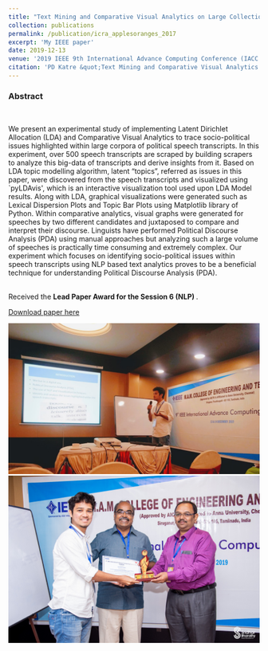 ```yaml
---
title: "Text Mining and Comparative Visual Analytics on Large Collection of Speeches to Trace Socio-Political Issues"
collection: publications
permalink: /publication/icra_applesoranges_2017
excerpt: 'My IEEE paper'
date: 2019-12-13
venue: '2019 IEEE 9th International Advance Computing Conference (IACC 2019)'
citation: 'PD Katre &quot;Text Mining and Comparative Visual Analytics on Large Collection of Speeches to Trace Socio-Political Issues&quot; <i>2019 IEEE 9th International Advance Computing Conference (IACC 2019)</i>13th -14th December 2019, Tiruchirappalli, India'
---
```

<h3>Abstract</h3><br>

We present an experimental study of implementing Latent Dirichlet Allocation (LDA) and Comparative Visual Analytics to trace socio-political issues highlighted within large corpora of political speech transcripts. In this experiment, over 500 speech transcripts are scraped by building scrapers to analyze this big-data of transcripts and derive insights from it. Based on LDA topic modelling algorithm, latent “topics”, referred as issues in this paper, were discovered from the speech transcripts and visualized using `pyLDAvis', which is an interactive visualization tool used upon LDA Model results. Along with LDA, graphical visualizations were generated such as Lexical Dispersion Plots and Topic Bar Plots using Matplotlib library of Python. Within comparative analytics, visual graphs were generated for speeches by two different candidates and juxtaposed to compare and interpret their discourse. Linguists have performed Political Discourse Analysis (PDA) using manual approaches but analyzing such a large volume of speeches is practically time consuming and extremely complex. Our experiment which focuses on identifying socio-political issues within speech transcripts using NLP based text analytics proves to be a beneficial technique for understanding Political Discourse Analysis (PDA).
<br><br>

Received the <strong>Lead Paper Award for the Session 6 (NLP) </strong>.

[Download paper here](https://ieeexplore.ieee.org/abstract/document/8971605)

<img src = '/images/Talk.jpg'>
<img src = '/images/Certificate.jpg'>
